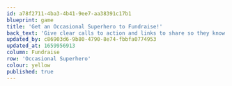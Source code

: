 ```yaml
---
id: a78f2711-4ba3-4b41-9ee7-aa38391c17b1
blueprint: game
title: 'Get an Occasional Superhero to Fundraise!'
back_text: 'Give clear calls to action and links to share so they know what you need'
updated_by: c86903d6-9b80-4790-8e74-fbbfa0774953
updated_at: 1659956913
column: Fundraise
row: 'Occasional Superhero'
colour: yellow
published: true
---
```

